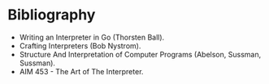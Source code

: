 # Bibliography

- Writing an Interpreter in Go (Thorsten Ball).
- Crafting Interpreters (Bob Nystrom).
- Structure And Interpretation of Computer Programs (Abelson, Sussman, Sussman).
- AIM 453 - The Art of The Interpreter.
